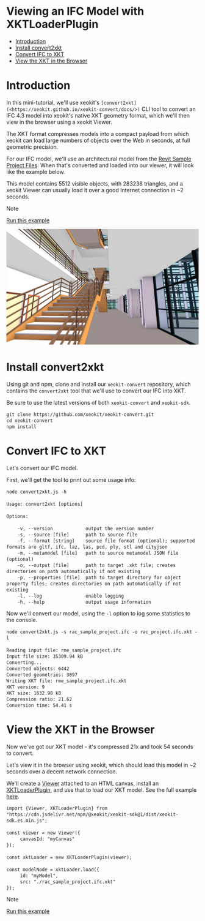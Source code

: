 # Viewing an IFC Model with XKTLoaderPlugin

- [Introduction](#introduction)
- [Install convert2xkt](#install-convert2xkt)
- [Convert IFC to XKT](#convert-ifc-to-xkt)
- [View the XKT in the Browser](#view-the-xkt-in-the-browser)

# Introduction

In this mini-tutorial, we'll use xeokit's `[convert2xkt](<https://xeokit.github.io/xeokit-convert/docs/>)` CLI tool to convert an IFC 4.3 model into xeokit's native XKT geometry format, which we'll then view in the browser using a xeokit Viewer.

The XKT format compresses models into a compact payload from which xeokit can load large numbers of objects over the Web in seconds, at full geometric precision.

For our IFC model, we'll use an architectural model from the [Revit Sample Project Files](https://knowledge.autodesk.com/support/revit-products/getting-started/caas/CloudHelp/cloudhelp/2020/ENU/Revit-GetStarted/files/GUID-61EF2F22-3A1F-4317-B925-1E85F138BE88-htm.html). When that's converted and loaded into our viewer, it will look like the example below.

This model contains 5512 visible objects, with 283238 triangles, and a xeokit Viewer can usually load it over a good Internet connection in ~2 seconds.

> [!NOTE]
> [Run this example](https://xeokit.github.io/xeokit-sdk/examples/#BIMOffline_XKT_RevitSamples_RAC)

![image-20240523-115400.png](./attachments/image-20240523-115400.png)

# Install convert2xkt

Using git and npm, clone and install our `xeokit-convert` repository, which contains the `convert2xkt` tool that we'll use to convert our IFC into XKT.

Be sure to use the latest versions of both `xeokit-convert` and `xeokit-sdk`.

```
git clone https://github.com/xeokit/xeokit-convert.git
cd xeokit-convert
npm install
```

# Convert IFC to XKT

Let's convert our IFC model.

First, we'll get the tool to print out some usage info:

```
node convert2xkt.js -h

Usage: convert2xkt [options]

Options:

    -v, --version            output the version number
    -s, --source [file]      path to source file
    -f, --format [string]    source file format (optional); supported formats are gltf, ifc, laz, las, pcd, ply, stl and cityjson
    -m, --metamodel [file]   path to source metamodel JSON file (optional)
    -o, --output [file]      path to target .xkt file; creates directories on path automatically if not existing
    -p, --properties [file]  path to target directory for object property files; creates directories on path automatically if not existing
    -l, --log                enable logging
    -h, --help               output usage information
```

Now we'll convert our model, using the `-l` option to log some statistics to the console.

```
node convert2xkt.js -s rac_sample_project.ifc -o rac_project.ifc.xkt -l

Reading input file: rme_sample_project.ifc
Input file size: 35309.94 kB
Converting...
Converted objects: 6442
Converted geometries: 3897
Writing XKT file: rme_sample_project.ifc.xkt
XKT version: 9
XKT size: 1632.98 kB
Compression ratio: 21.62
Conversion time: 54.41 s
```

# View the XKT in the Browser

Now we've got our XKT model - it's compressed 21x and took 54 seconds to convert.

Let's view it in the browser using xeokit, which should load this model in ~2 seconds over a decent network connection.

We'll create a [Viewer](https://xeokit.github.io/xeokit-sdk/docs/class/src/viewer/Viewer.js~Viewer.html) attached to an HTML canvas, install an [XKTLoaderPlugin](https://xeokit.github.io/xeokit-sdk/docs/class/src/plugins/XKTLoaderPlugin/XKTLoaderPlugin.js~XKTLoaderPlugin.html), and use that to load our XKT model. See the full example [here](https://xeokit.github.io/xeokit-sdk/examples/#BIMOffline_XKT_RevitSamples_RAC).

```
import {Viewer, XKTLoaderPlugin} from 
"https://cdn.jsdelivr.net/npm/@xeokit/xeokit-sdk@1/dist/xeokit-sdk.es.min.js";

const viewer = new Viewer({
     canvasId: "myCanvas"
});

const xktLoader = new XKTLoaderPlugin(viewer);

const modelNode = xktLoader.load({
     id: "myModel",
     src: "./rac_sample_project.ifc.xkt"
});
```

> [!NOTE]
> [Run this example](https://xeokit.github.io/xeokit-sdk/examples/#BIMOffline_XKT_RevitSamples_RAC)